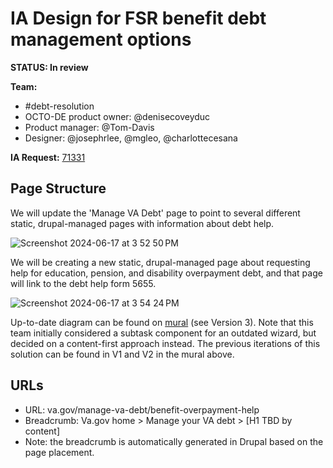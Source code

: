 # IA Design for FSR benefit debt management options
**STATUS: In review**

**Team:** 
- #debt-resolution
- OCTO-DE product owner: @denisecoveyduc
- Product manager: @Tom-Davis
- Designer: @josephrlee, @mgleo, @charlottecesana

**IA Request:** [71331](https://github.com/orgs/department-of-veterans-affairs/projects/929/views/26?pane=issue&itemId=46704947)


## <a name="pagestructure"></a>Page Structure

We will update the 'Manage VA Debt' page to point to several different static, drupal-managed pages with information about debt help. 

![Screenshot 2024-06-17 at 3 52 50 PM](https://github.com/department-of-veterans-affairs/va.gov-team/assets/122126772/86fa8666-80a5-4563-95cb-e3fe7bd2e497)

We will be creating a new static, drupal-managed page about requesting help for education, pension, and disability overpayment debt, and that page will link to the debt help form 5655. 

![Screenshot 2024-06-17 at 3 54 24 PM](https://github.com/department-of-veterans-affairs/va.gov-team/assets/122126772/6ce942f6-f647-48bb-83db-3d476a62164e)

Up-to-date diagram can be found on [mural](https://app.mural.co/t/departmentofveteransaffairs9999/m/departmentofveteransaffairs9999/1682537441750/a9937e9953d80c221c5165131f611026e0419c7b?sender=ua67f17f1c416a96ea04d2476) (see Version 3). Note that this team initially considered a subtask component for an outdated wizard, but decided on a content-first approach instead. The previous iterations of this solution can be found in V1 and V2 in the mural above. 


## <a name="url"></a>URLs

- URL: va.gov/manage-va-debt/benefit-overpayment-help
- Breadcrumb: Va.gov home > Manage your VA debt > [H1 TBD by content]
- Note: the breadcrumb is automatically generated in Drupal based on the page placement.





